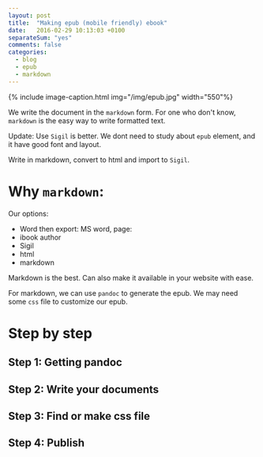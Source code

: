 ```yaml
---
layout: post
title:  "Making epub (mobile friendly) ebook"
date:   2016-02-29 10:13:03 +0100
separateSum: "yes"
comments: false
categories:
  - blog
  - epub
  - markdown
---
```


{% include image-caption.html img="/img/epub.jpg" width="550"%}

<!--more-->

We write the document in the `markdown` form. For one who don't know, `markdown` is the easy way to write formatted text.

Update: Use `Sigil` is better. We dont need to study about `epub` element, and it have good font and layout.

Write in markdown, convert to html and import to `Sigil`.

# Why `markdown`:

Our options:

* Word then export: MS word, page:
* ibook author
* Sigil
* html
* markdown

Markdown is the best. Can also make it available in your website with ease.

For markdown, we can use `pandoc` to generate the epub. We may need some `css` file to customize our epub.

# Step by step

## Step 1: Getting pandoc

## Step 2: Write your documents

## Step 3: Find or make css file

## Step 4: Publish
